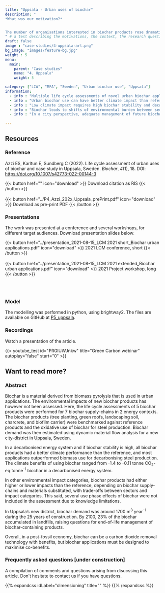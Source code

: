 ```yaml
---
title: "Uppsala - Urban uses of biochar"
description: "
*What was our motivation?*


The number of organisations interested in biochar products rose dramatically between 2017 and 2021. In particular, multiple companies started to market biochar products for use in urban areas. Therefore, we wanted to assess the environmental performance of such products. In addition, Uppsala municipality who was a partner of this project, was interested in estimating amounts of biochar needed for its future southern city district. 
" # a text describing the motivations, the context, the research questions, attratively
draft: false
image : "case-studies/4-uppsala-art.png"
bg_image: "images/feature-bg.jpg"
weight : 5
menu:
  main:
    parent: "Case studies"
    name: "4. Uppsala"
    weight: 5

category: ["LCA", "MFA", "Sweden", "Urban biochar use", "Uppsala"]
information:
  - info : "Multiple life cycle assessments of novel urban biochar applications were performed."
  - info : "Urban biochar use can have better climate impact than reference and oxidative uses."
  - info : "Low climate impact requires high biochar stability and decarbonised energy system."
  - info : "Biochar leads to shifts of environmental burden between sectors and impacts."
  - info : "In a city perspective, adequate management of future biochar waste flows is needed."

---
```


## **Resources**
<div class="row">
  <div class="col-md-4">

  ### Reference
 Azzi ES, Karltun E, Sundberg C (2022). Life cycle assessment of urban uses of biochar and case study in Uppsala, Sweden. <i>Biochar</i>, <i>4</i>(1), 18. DOI: https://doi.org/10.1007/s42773-022-00144-3

  {{< button href="" icon="download" >}} Download citation as RIS {{< /button >}}
  <br/><br/>
  {{< button href="../P4_Azzi_202x_Uppsala_prePrint.pdf" icon="download" >}} Download as pre-print PDF {{< /button >}}
  </div>

  <div class="col-md-4">

  ### Presentations
  The work was presented at a conference and several workshops, for different target audiences. Download presentation slides below:

  {{< button href="../presentation_2021-08-15_LCM 2021 short_Biochar urban applications.pdf" icon="download" >}} 2021 LCM conference, short {{< /button >}}
  <br/><br/>
  {{< button href="../presentation_2021-08-15_LCM 2021 extended_Biochar urban applications.pdf" icon="download" >}} 2021 Project workshop, long {{< /button >}}

  <br/><br/>

  </div>
  <div class="col-md-4">

  ### Model
  The modelling was performed in python, using brightway2. The files are available on GitHub at [P5_uppsala](https://github.com/ntropy-esa/P5_uppsala).

  </div>
</div>

<div class="row">
  <div class="col-md-12">
  
  ### Recordings
  Watch a presentation of the article.
  </div>

  <div class="col-md-5">
  {{< youtube_test id="PfIGIUWJnkw" title="Green Carbon webinar" autoplay="false" start="0" >}}
  </div>
  
</div>


## **Want to read more?**
<div class="row">
  <div class="col-md-10">

### Abstract 

Biochar is a material derived from biomass pyrolysis that is used in urban applications. The environmental impacts of new biochar products has however not been assessed. Here, the life cycle assessments of 5 biochar products were performed for 7 biochar supply-chains in 2 energy contexts. The biochar products (tree planting, green roofs, landscaping soil, charcrete, and biofilm carrier) were benchmarked against reference products and the oxidative use of biochar for steel production. Biochar demand was then estimated using dynamic material flow analysis for a new city-district in Uppsala, Sweden.

In a decarbonised energy system and if biochar stability is high, all biochar products had a better climate performance than the reference, and most applications outperformed biomass use for decarbonising steel production. The climate benefits of using biochar ranged from -1.4 to -0.11 tonne CO<sub>2</sub>-eq tonne<sup>-1</sup> biochar in a decarbonised energy system.

In other environmental impact categories, biochar products had either higher or lower impacts than the reference, depending on biochar supply-chains and materials substituted, with trade-offs between sectors and impact categories. This said, several use phase effects of biochar were not included in the assessment due to knowledge limitations.

In Uppsala’s new district, biochar demand was around 1700 m<sup>3</sup> year<sup>-1</sup> during the 25 years of construction. By 2100, 23% of the biochar accumulated in landfills, raising questions for end-of-life management of biochar-containing products.

Overall, in a post-fossil economy, biochar can be a carbon dioxide removal technology with benefits, but biochar applications must be designed to maximise co-benefits.

 </div>

  <div class="col-md-10">

  ### Frequently asked questions [under construction]

  A compilation of comments and questions arising from disucssing this article. Don't hesitate to contact us if you have questions.

{{% expandcss idLabel="dimensioning" title="" %}}
{{% /expandcss %}}

</div>